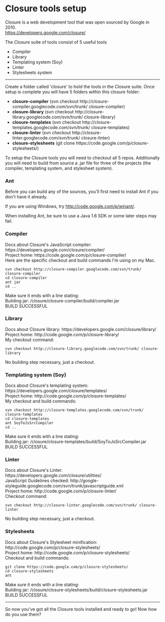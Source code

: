 <h1>Closure tools setup</h1>

Closure is a web development tool that was open sourced by Google in 2010.<br>
https://developers.google.com/closure/

The Closure suite of tools consist of 5 useful tools
<ul>
<li>Compiler</li>
<li>Library</li>
<li>Templating system (Soy)</li>
<li>Linter</li>
<li>Stylesheets system</li>
</ul>

* * *
Create a folder called 'closure' to hold the tools in the Closure suite.  Once setup is complete you will have 5 folders within this closure folder:
<ul>
<li><strong>closure-compiler</strong> (svn checkout http://closure-compiler.googlecode.com/svn/trunk/ closure-compiler)</li>
<li><strong>closure-library</strong> (svn checkout http://closure-library.googlecode.com/svn/trunk/ closure-library)</li>
<li><strong>closure-templates</strong> (svn checkout http://closure-templates.googlecode.com/svn/trunk/ closure-templates)</li>
<li><strong>closure-linter</strong> (svn checkout http://closure-linter.googlecode.com/svn/trunk/ closure-linter)</li>
<li><strong>closure-stylesheets</strong> (git clone https://code.google.com/p/closure-stylesheets/)</li>
</ul>

To setup the Closure tools you will need to checkout all 5 repos.  Additionally you will need to build from source a .jar file for three of the projects (the compiler, templating system, and stylesheet system).

<h3>Ant</h3>
Before you can build any of the sources, you'll first need to install Ant if you don't have it already.

If you are using Windows, try http://code.google.com/p/winant/.

When installing Ant, be sure to use a Java 1.6 SDK or some later steps may fail.

<h3>Compiler</h3>
Docs about Closure's JavaScript compiler: https://developers.google.com/closure/compiler/<br>
Project home: https://code.google.com/p/closure-compiler/<br>
Here are the specific checkout and build commands I'm using on my Mac.

    svn checkout http://closure-compiler.googlecode.com/svn/trunk/ closure-compiler
    cd closure-compiler
    ant jar
    cd ..

Make sure it ends with a line stating:<br>
Building jar: <your path>/closure/closure-compiler/build/compiler.jar<br>
BUILD SUCCESSFUL

<h3>Library</h3>
Docs about Closure library: https://developers.google.com/closure/library/<br>
Project home: http://code.google.com/p/closure-library/<br>
My checkout command:

    svn checkout http://closure-library.googlecode.com/svn/trunk/ closure-library

No building step necessary, just a checkout.

<h3>Templating system (Soy)</h3>
Docs about Closure's templating system: https://developers.google.com/closure/templates/<br>
Project home: http://code.google.com/p/closure-templates/<br>
My checkout and build commands:

    svn checkout http://closure-templates.googlecode.com/svn/trunk/ closure-templates
    cd closure-templates
    ant SoyToJsSrcCompiler
    cd ..

Make sure it ends with a line stating: <br>
Building jar: <your path>/closure/closure-templates/build/SoyToJsSrcCompiler.jar<br>
BUILD SUCCESSFUL

<h3>Linter</h3>
Docs about Closure's Linter: https://developers.google.com/closure/utilities/<br>
JavaScript Guidelines checked: http://google-styleguide.googlecode.com/svn/trunk/javascriptguide.xml<br>
Project home: http://code.google.com/p/closure-linter/<br>
Checkout command:

    svn checkout http://closure-linter.googlecode.com/svn/trunk/ closure-linter

No building step necessary, just a checkout.

<h3>Stylesheets</h3>
Docs about Closure's Stylesheet minification: http://code.google.com/p/closure-stylesheets/<br>
Project home: http://code.google.com/p/closure-stylesheets/<br>
Checkout and build commands:

    git clone https://code.google.com/p/closure-stylesheets/
    cd closure-stylesheets
    ant

Make sure it ends with a line stating:<br>
Building jar: <your path>/closure/closure-stylesheets/build/closure-stylesheets.jar<br>
BUILD SUCCESSFUL


* * *
So now you've got all the Closure tools installed and ready to go!  Now how do you use them?